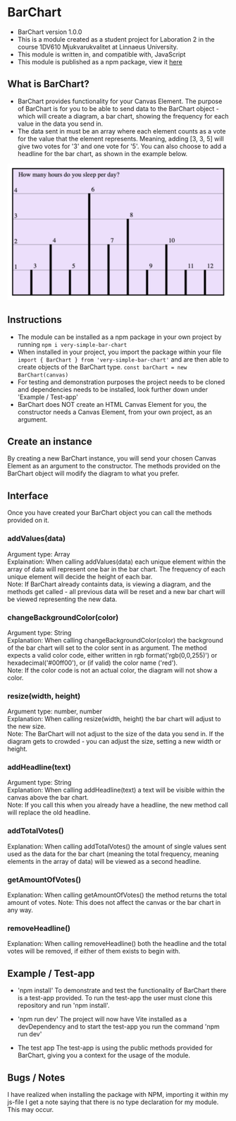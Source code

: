 # BarChart
- BarChart version 1.0.0
- This is a module created as a student project for Laboration 2 in the course 1DV610 Mjukvarukvalitet at Linnaeus University.
- This module is written in, and compatible with, JavaScript
- This module is published as a npm package, view it [here](https://www.npmjs.com/package/very-simple-bar-chart)

## What is BarChart?
- BarChart provides functionality for your Canvas Element. The purpose of BarChart is for you to be able to send data to the BarChart object - which will create a diagram, a bar chart, showing the frequency for each value in the data you send in. 
- The data sent in must be an array where each element counts as a vote for the value that the element represents. Meaning, adding [3, 3, 5] will give two votes for '3' and one vote for '5'. You can also choose to add a headline for the bar chart, as shown in the example below.

<img src="test-app/img/example.png" alt="Example Chart" width="600"/>


## Instructions
- The module can be installed as a npm package in your own project by running ```npm i very-simple-bar-chart``` 
- When installed in your project, you import the package within your file ```import { BarChart } from 'very-simple-bar-chart'``` and are then able to create objects of the BarChart type.
```const barChart = new BarChart(canvas)```
- For testing and demonstration purposes the project needs to be cloned and dependencies needs to be installed, look further down under 'Example / Test-app'
- BarChart does NOT create an HTML Canvas Element for you, the constructor needs a Canvas Element, from your own project, as an argument.

## Create an instance
By creating a new BarChart instance, you will send your chosen Canvas Element as an argument to the constructor. The methods provided on the BarChart object will modify the diagram to what you prefer.

## Interface
Once you have created your BarChart object you can call the methods provided on it.
### addValues(data)          
Argument type: Array           
Explaination: When calling addValues(data) each unique element within the array of data will represent one bar in the bar chart. The frequency of each unique element will decide the height of each bar.            
Note: If BarChart already containts data, is viewing a diagram, and the methods get called - all previous data will be reset and a new bar chart will be viewed representing the new data.
### changeBackgroundColor(color)             
Argument type: String           
Explanation: When calling changeBackgroundColor(color) the background of the bar chart will set to the color sent in as argument. The method expects a valid color code, either written in rgb format('rgb(0,0,255)') or hexadecimal('#00ff00'), or (if valid) the color name ('red').           
Note: If the color code is not an actual color, the diagram will not show a color.
### resize(width, height)             
Argument type: number, number          
Explanation: When calling resize(width, height) the bar chart will adjust to the new size.              
Note: The BarChart will not adjust to the size of the data you send in. If the diagram gets to crowded - you can adjust the size, setting a new width or height.
### addHeadline(text)        
Argument type: String           
Explanation: When calling addHeadline(text) a text will be visible within the canvas above the bar chart.              
Note: If you call this when you already have a headline, the new method call will replace the old headline.
### addTotalVotes()           
Explanation: When calling addTotalVotes() the amount of single values sent used as the data for the bar chart (meaning the total frequency, meaning elements in the array of data) will be viewed as a second headline.          
### getAmountOfVotes()          
Explanation: When calling getAmountOfVotes() the method returns the total amount of votes.
Note: This does not affect the canvas or the bar chart in any way.
### removeHeadline()           
Explanation: When calling removeHeadline() both the headline and the total votes will be removed, if either of them exists to begin with.

## Example / Test-app
* 'npm install'
To demonstrate and test the functionality of BarChart there is a test-app provided. To run the test-app the user must clone this repository and run 'npm install'. 

* 'npm run dev'
The project will now have Vite installed as a devDependency and to start the test-app you run the command 'npm run dev'

* The test app
The test-app is using the public methods provided for BarChart, giving you a context for the usage of the module.

## Bugs / Notes
I have realized when installing the package with NPM, importing it within my js-file I get a note saying that there is no type declaration for my module. This may occur.